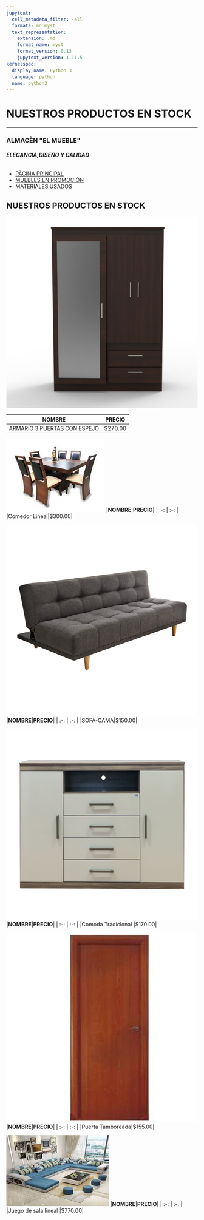 ```yaml
---
jupytext:
  cell_metadata_filter: -all
  formats: md:myst
  text_representation:
    extension: .md
    format_name: myst
    format_version: 0.13
    jupytext_version: 1.11.5
kernelspec:
  display_name: Python 3
  language: python
  name: python3
---
```


# **NUESTROS PRODUCTOS EN STOCK** 
---
### **ALMACÈN "EL MUEBLE"** 
###### **ELEGANCIA,DISEÑO Y CALIDAD** 


- [PÀGINA PRINCIPAL ](intro.md)
- [MUEBLES EN PROMOCIÒN ](markdown.md)
- [MATERIALES USADOS ](productos.md)

## **NUESTROS PRODUCTOS EN STOCK**  

![imagen](aramariorop.jpg)

|**NOMBRE**|**PRECIO**|
| :-: | :-: |
|ARMARIO 3 PUERTAS CON ESPEJO|$270.00|

![imagen](comedorli.jpg)
|**NOMBRE**|**PRECIO**|
| :-: | :-: |
|Comedor Lineal|$300.00|

![imagen](sofacama.jpg)
|**NOMBRE**|**PRECIO**|
| :-: | :-: |
|SOFA-CAMA|$150.00|

![imagen](comoda.jpg)
|**NOMBRE**|**PRECIO**|
| :-: | :-: |
|Comoda Tradicional |$170.00|

![imagen](puertatambo.jpg)
|**NOMBRE**|**PRECIO**|
| :-: | :-: |
|Puerta Tamboreada|$155.00|

![imagen](juegosala.jpg)
|**NOMBRE**|**PRECIO**|
| :-: | :-: |
|Juego de sala lineal |$770.00|